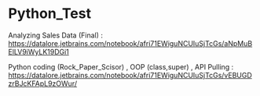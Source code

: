 # Python_Test

Analyzing Sales Data (Final) : https://datalore.jetbrains.com/notebook/afri71EWiguNCUIuSjTcGs/aNpMuBElLV9iWyLK19DGi1

Python coding (Rock_Paper_Scisor) , OOP (class,super) , API Pulling : https://datalore.jetbrains.com/notebook/afri71EWiguNCUIuSjTcGs/vEBUGDzrBJcKFApL9zOWur/
